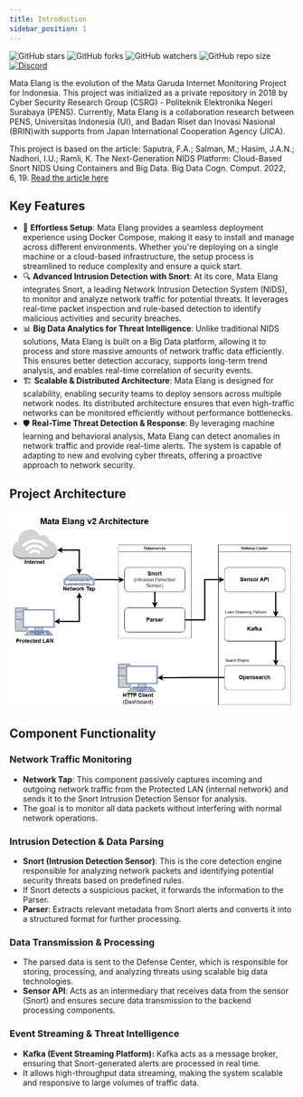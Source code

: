 ```yaml
---
title: Introduction
sidebar_position: 1
---
```

![GitHub stars](https://img.shields.io/github/stars/mata-elang-stable/MataElang-Platform?style=social)
![GitHub forks](https://img.shields.io/github/forks/mata-elang-stable/MataElang-Platform?style=social)
![GitHub watchers](https://img.shields.io/github/watchers/mata-elang-stable/MataElang-Platform?style=social)
![GitHub repo size](https://img.shields.io/github/repo-size/mata-elang-stable/MataElang-Platform)
[![Discord](https://img.shields.io/badge/Discord-Mata_Elang-blue?logo=discord&logoColor=white)](https://discord.gg/gRVMNZMP)

Mata Elang is the evolution of the Mata Garuda Internet Monitoring Project for Indonesia. This project was initialized as a private repository in 2018 by Cyber Security Research Group (CSRG) - Politeknik Elektronika Negeri Surabaya (PENS). Currently, Mata Elang is a collaboration research between PENS, Universitas Indonesia (UI), and Badan Riset dan Inovasi Nasional (BRIN)with supports from Japan International Cooperation Agency (JICA).

This project is based on the article: Saputra, F.A.; Salman, M.; Hasim, J.A.N.; Nadhori, I.U.; Ramli, K. The Next-Generation NIDS Platform: Cloud-Based Snort NIDS Using Containers and Big Data. Big Data Cogn. Comput. 2022, 6, 19.
[Read the article here](https://www.mdpi.com/2504-2289/6/1/19)

## Key Features

- 🚀 **Effortless Setup**: Mata Elang provides a seamless deployment experience using Docker Compose, making it easy to install and manage across different environments. Whether you're deploying on a single machine or a cloud-based infrastructure, the setup process is streamlined to reduce complexity and ensure a quick start.
- 🔍 **Advanced Intrusion Detection with Snort**: At its core, Mata Elang integrates Snort, a leading Network Intrusion Detection System (NIDS), to monitor and analyze network traffic for potential threats. It leverages real-time packet inspection and rule-based detection to identify malicious activities and security breaches.
- 📊 **Big Data Analytics for Threat Intelligence**: Unlike traditional NIDS solutions, Mata Elang is built on a Big Data platform, allowing it to process and store massive amounts of network traffic data efficiently. This ensures better detection accuracy, supports long-term trend analysis, and enables real-time correlation of security events.
- 🏗 **Scalable & Distributed Architecture**: Mata Elang is designed for scalability, enabling security teams to deploy sensors across multiple network nodes. Its distributed architecture ensures that even high-traffic networks can be monitored efficiently without performance bottlenecks.
- 🛡 **Real-Time Threat Detection & Response**: By leveraging machine learning and behavioral analysis, Mata Elang can detect anomalies in network traffic and provide real-time alerts. The system is capable of adapting to new and evolving cyber threats, offering a proactive approach to network security.

## Project Architecture

![MataElang-V2-Architecture](../static/uploads/895f8b2042c298e66625e99e20c8a409/MataElangv2Architecture.drawio__2_.png)

## Component Functionality

### Network Traffic Monitoring

- **Network Tap**: This component passively captures incoming and outgoing network traffic from the Protected LAN (internal network) and sends it to the Snort Intrusion Detection Sensor for analysis.
- The goal is to monitor all data packets without interfering with normal network operations.

### Intrusion Detection & Data Parsing

- **Snort (Intrusion Detection Sensor)**: This is the core detection engine responsible for analyzing network packets and identifying potential security threats based on predefined rules.
- If Snort detects a suspicious packet, it forwards the information to the Parser.
- **Parser**: Extracts relevant metadata from Snort alerts and converts it into a structured format for further processing.

### Data Transmission & Processing

- The parsed data is sent to the Defense Center, which is responsible for storing, processing, and analyzing threats using scalable big data technologies.
- **Sensor API**: Acts as an intermediary that receives data from the sensor (Snort) and ensures secure data transmission to the backend processing components.

### Event Streaming & Threat Intelligence

- **Kafka (Event Streaming Platform):** Kafka acts as a message broker, ensuring that Snort-generated alerts are processed in real time.
- It allows high-throughput data streaming, making the system scalable and responsive to large volumes of traffic data.
